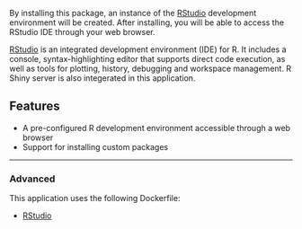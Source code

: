 By installing this package, an instance of
the [RStudio](https://www.rstudio.com/products/RStudio/) development
environment will be created.
After installing, you will be able to access the RStudio IDE through your web
browser.

[RStudio](https://www.rstudio.com/products/RStudio/) is an integrated development environment (IDE) for R. It includes a console, syntax-highlighting editor that supports direct code execution, as well as tools for plotting, history, debugging and workspace management. R Shiny server is also integerated in this application.

## Features
- A pre-configured R development environment accessible through a web browser
- Support for installing custom packages

------

### Advanced
This application uses the following Dockerfile:

- [RStudio](https://github.com/Uninett/helm-charts-dockerfiles/tree/105bf47/rstudio/server/Dockerfile)
